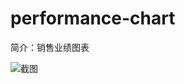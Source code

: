 # performance-chart

简介：销售业绩图表

![截图](https://unpkg.com/@icedesign/performance-chart-block/screenshot.png)
